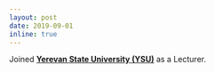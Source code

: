 ```yaml
---
layout: post
date: 2019-09-01
inline: true
---
```


Joined <strong><a href="http://www.ysu.am/ysu/en" target="_blank">Yerevan State University (YSU)</a></strong> as a Lecturer.
